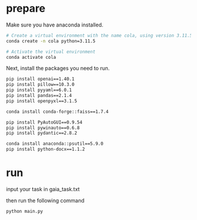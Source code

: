 # prepare

Make sure you have anaconda installed.

```bash
# Create a virtual environment with the name cola, using version 3.11.5 of python
conda create -n cola python=3.11.5

# Activate the virtual environment
conda activate cola
```

Next, install the packages you need to run.

```bash
pip install openai==1.40.1
pip install pillow==10.3.0
pip install pyyaml==6.0.1
pip install pandas==2.1.4
pip install openpyxl==3.1.5

conda install conda-forge::faiss==1.7.4

pip install PyAutoGUI==0.9.54
pip install pywinauto==0.6.8
pip install pydantic==2.8.2

conda install anaconda::psutil==5.9.0
pip install python-docx==1.1.2
```

# run
input your task in gaia_task.txt

then run the following command

```bash
python main.py
```

